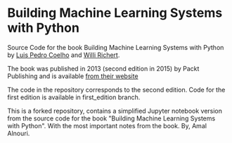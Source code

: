 Building Machine Learning Systems with Python
=============================================

Source Code for the book Building Machine Learning Systems with Python by [Luis
Pedro Coelho](http://luispedro.org) and [Willi Richert](http://twotoreal.com).

The book was published in 2013 (second edition in 2015) by Packt Publishing and
is available [from their
website](http://www.packtpub.com/building-machine-learning-systems-with-python/book)

The code in the repository corresponds to the second edition. Code for the first edition is available in first_edition branch.

This is a forked repository, contains a simplified Jupyter notebook version from the source code for the book "Building Machine Learning Systems with Python". With the most important notes from the book. By, Amal Alnouri.
